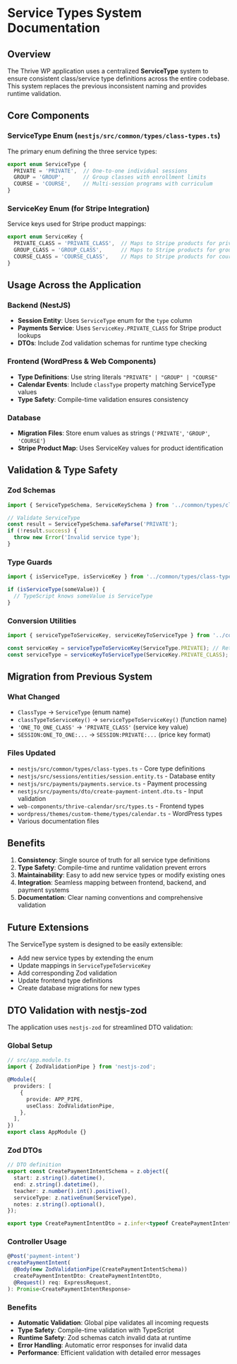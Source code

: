 # Service Types System Documentation

## Overview

The Thrive WP application uses a centralized **ServiceType** system to ensure consistent class/service type definitions across the entire codebase. This system replaces the previous inconsistent naming and provides runtime validation.

## Core Components

### ServiceType Enum (`nestjs/src/common/types/class-types.ts`)

The primary enum defining the three service types:

```typescript
export enum ServiceType {
  PRIVATE = 'PRIVATE',  // One-to-one individual sessions
  GROUP = 'GROUP',      // Group classes with enrollment limits
  COURSE = 'COURSE',    // Multi-session programs with curriculum
}
```

### ServiceKey Enum (for Stripe Integration)

Service keys used for Stripe product mappings:

```typescript
export enum ServiceKey {
  PRIVATE_CLASS = 'PRIVATE_CLASS',  // Maps to Stripe products for private sessions
  GROUP_CLASS = 'GROUP_CLASS',      // Maps to Stripe products for group classes
  COURSE_CLASS = 'COURSE_CLASS',    // Maps to Stripe products for courses
}
```

## Usage Across the Application

### Backend (NestJS)
- **Session Entity**: Uses `ServiceType` enum for the `type` column
- **Payments Service**: Uses `ServiceKey.PRIVATE_CLASS` for Stripe product lookups
- **DTOs**: Include Zod validation schemas for runtime type checking

### Frontend (WordPress & Web Components)
- **Type Definitions**: Use string literals `"PRIVATE" | "GROUP" | "COURSE"`
- **Calendar Events**: Include `classType` property matching ServiceType values
- **Type Safety**: Compile-time validation ensures consistency

### Database
- **Migration Files**: Store enum values as strings (`'PRIVATE'`, `'GROUP'`, `'COURSE'`)
- **Stripe Product Map**: Uses ServiceKey values for product identification

## Validation & Type Safety

### Zod Schemas
```typescript
import { ServiceTypeSchema, ServiceKeySchema } from '../common/types/class-types.js';

// Validate ServiceType
const result = ServiceTypeSchema.safeParse('PRIVATE');
if (!result.success) {
  throw new Error('Invalid service type');
}
```

### Type Guards
```typescript
import { isServiceType, isServiceKey } from '../common/types/class-types.js';

if (isServiceType(someValue)) {
  // TypeScript knows someValue is ServiceType
}
```

### Conversion Utilities
```typescript
import { serviceTypeToServiceKey, serviceKeyToServiceType } from '../common/types/class-types.js';

const serviceKey = serviceTypeToServiceKey(ServiceType.PRIVATE); // Returns ServiceKey.PRIVATE_CLASS
const serviceType = serviceKeyToServiceType(ServiceKey.PRIVATE_CLASS); // Returns ServiceType.PRIVATE
```

## Migration from Previous System

### What Changed
- `ClassType` → `ServiceType` (enum name)
- `classTypeToServiceKey()` → `serviceTypeToServiceKey()` (function name)
- `'ONE_TO_ONE_CLASS'` → `'PRIVATE_CLASS'` (service key value)
- `SESSION:ONE_TO_ONE:...` → `SESSION:PRIVATE:...` (price key format)

### Files Updated
- `nestjs/src/common/types/class-types.ts` - Core type definitions
- `nestjs/src/sessions/entities/session.entity.ts` - Database entity
- `nestjs/src/payments/payments.service.ts` - Payment processing
- `nestjs/src/payments/dto/create-payment-intent.dto.ts` - Input validation
- `web-components/thrive-calendar/src/types.ts` - Frontend types
- `wordpress/themes/custom-theme/types/calendar.ts` - WordPress types
- Various documentation files

## Benefits

1. **Consistency**: Single source of truth for all service type definitions
2. **Type Safety**: Compile-time and runtime validation prevent errors
3. **Maintainability**: Easy to add new service types or modify existing ones
4. **Integration**: Seamless mapping between frontend, backend, and payment systems
5. **Documentation**: Clear naming conventions and comprehensive validation

## Future Extensions

The ServiceType system is designed to be easily extensible:

- Add new service types by extending the enum
- Update mappings in `ServiceTypeToServiceKey`
- Add corresponding Zod validation
- Update frontend type definitions
- Create database migrations for new types

## DTO Validation with nestjs-zod

The application uses `nestjs-zod` for streamlined DTO validation:

### Global Setup
```typescript
// src/app.module.ts
import { ZodValidationPipe } from 'nestjs-zod';

@Module({
  providers: [
    {
      provide: APP_PIPE,
      useClass: ZodValidationPipe,
    },
  ],
})
export class AppModule {}
```

### Zod DTOs
```typescript
// DTO definition
export const CreatePaymentIntentSchema = z.object({
  start: z.string().datetime(),
  end: z.string().datetime(),
  teacher: z.number().int().positive(),
  serviceType: z.nativeEnum(ServiceType),
  notes: z.string().optional(),
});

export type CreatePaymentIntentDto = z.infer<typeof CreatePaymentIntentSchema>;
```

### Controller Usage
```typescript
@Post('payment-intent')
createPaymentIntent(
  @Body(new ZodValidationPipe(CreatePaymentIntentSchema))
  createPaymentIntentDto: CreatePaymentIntentDto,
  @Request() req: ExpressRequest,
): Promise<CreatePaymentIntentResponse>
```

### Benefits
- **Automatic Validation**: Global pipe validates all incoming requests
- **Type Safety**: Compile-time validation with TypeScript
- **Runtime Safety**: Zod schemas catch invalid data at runtime
- **Error Handling**: Automatic error responses for invalid data
- **Performance**: Efficient validation with detailed error messages
